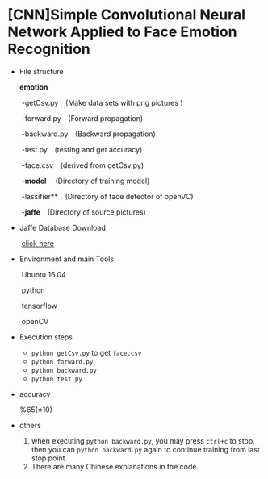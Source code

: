 # [CNN]Simple Convolutional Neural Network Applied to Face Emotion Recognition

+ File structure

  **emotion**

  ​	-getCsv.py&emsp;(Make data sets with png pictures )

  ​	-forward.py&emsp;(Forward propagation)

  ​	-backward.py&emsp;(Backward propagation)

  ​	-test.py&emsp;(testing and get accuracy)

  ​	-face.csv&emsp;(derived from getCsv.py)

  ​	-**model**&emsp; (Directory of training model)

  ​	-lassifier**&emsp;(Directory of face detector of openVC)

  ​	-**jaffe**&emsp;(Directory of source pictures)

+ Jaffe Database Download

  ​	[click here](http://www.kasrl.org/jaffe.html)

+ Environment and main Tools

  ​	Ubuntu 16.04

  ​	python

  ​	tensorflow

  ​	openCV

+ Execution steps

  + `python getCsv.py` to get `face.csv`
  + `python forward.py `
  + `python backward.py`
  + `python test.py`

+ accuracy

  %65(±10)

+ others

  1. when executing `python backward.py`, you may press `ctrl+c` to stop, then you can `python backward.py` again to continue training from last stop point.
  2. There are many Chinese explanations in the code.